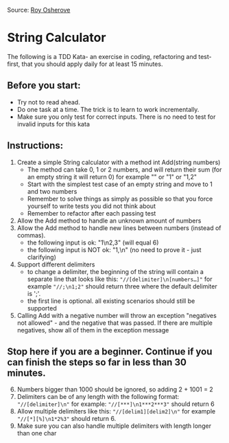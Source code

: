 Source: [Roy Osherove](http://osherove.com/tdd-kata-1/)

String Calculator
=================
The following is a TDD Kata- an exercise in coding, refactoring and test-first, that you should apply daily for at least 15 minutes.

Before you start:
-----------------

- Try not to read ahead.
- Do one task at a time. The trick is to learn to work incrementally.
- Make sure you only test for correct inputs. There is no need to test for invalid inputs for this kata

Instructions:
-------------

1. Create a simple String calculator with a method int Add(string numbers)
    - The method can take 0, 1 or 2 numbers, and will return their sum (for an empty string it will return 0) for example "" or "1" or "1,2"
    - Start with the simplest test case of an empty string and move to 1 and two numbers
    - Remember to solve things as simply as possible so that you force yourself to write tests you did not think about
    - Remember to refactor after each passing test
2. Allow the Add method to handle an unknown amount of numbers
3. Allow the Add method to handle new lines between numbers (instead of commas).
    - the following input is ok:  "1\n2,3"  (will equal 6)
    - the following input is NOT ok:  "1,\n" (no need to prove it - just clarifying)
4. Support different delimiters
    - to change a delimiter, the beginning of the string will contain a separate line that looks like this:   `"//[delimiter]\n[numbers…]"` for example `"//;\n1;2"` should return three where the default delimiter is ';'.
    - the first line is optional. all existing scenarios should still be supported
5. Calling Add with a negative number will throw an exception "negatives not allowed" - and the negative that was passed. If there are multiple negatives, show all of them in the exception message


Stop here if you are a beginner. Continue if you can finish the steps so far in less than 30 minutes.
---

6. Numbers bigger than 1000 should be ignored, so adding 2 + 1001  = 2
7. Delimiters can be of any length with the following format:  `"//[delimiter]\n"` for example: `"//[***]\n1***2***3"` should return 6
8. Allow multiple delimiters like this:  `"//[delim1][delim2]\n"` for example `"//[*][%]\n1*2%3"` should return 6.
9. Make sure you can also handle multiple delimiters with length longer than one char